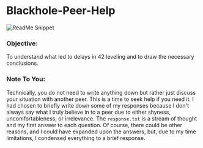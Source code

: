 # Blackhole-Peer-Help

![ReadMe Snippet](https://i.ibb.co/X48mFf7/Screen-Shot-2020-01-18-at-4-14-51-PM.png)

### Objective:
To understand what led to delays in 42 leveling and to draw the necessary conclusions.

### Note To You:

Technically, you do not need to write anything down but rather just discuss your situation with another peer. This is a time to seek help if you need it. I had chosen to briefly write down some of my responses because I don't always say what I truly believe in to a peer due to either shyness, uncomfortableness, or irrelevance. The `response.txt` is a stream of thought and my first answer to each question. Of course, there could be other reasons, and I could have expanded upon the answers, but, due to my time limitations, I condensed everything to a brief response.
